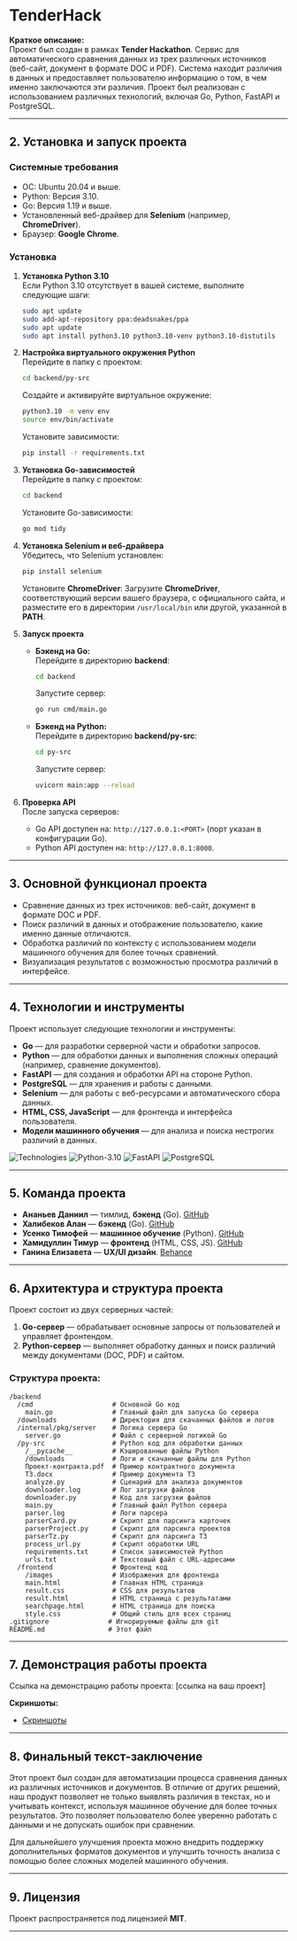 # TenderHack

**Краткое описание:**  
Проект был создан в рамках **Tender Hackathon**. Сервис для автоматического сравнения данных из трех различных источников (веб-сайт, документ в формате DOC и PDF). Система находит различия в данных и предоставляет пользователю информацию о том, в чем именно заключаются эти различия. Проект был реализован с использованием различных технологий, включая Go, Python, FastAPI и PostgreSQL.  

---

## 2. Установка и запуск проекта

### Системные требования
- ОС: Ubuntu 20.04 и выше.
- Python: Версия 3.10.
- Go: Версия 1.19 и выше.
- Установленный веб-драйвер для **Selenium** (например, **ChromeDriver**).
- Браузер: **Google Chrome**.

### Установка

1. **Установка Python 3.10**  
   Если Python 3.10 отсутствует в вашей системе, выполните следующие шаги:
   ```bash
   sudo apt update
   sudo add-apt-repository ppa:deadsnakes/ppa
   sudo apt update
   sudo apt install python3.10 python3.10-venv python3.10-distutils
   ```

2. **Настройка виртуального окружения Python**  
   Перейдите в папку с проектом:
   ```bash
   cd backend/py-src
   ```
   Создайте и активируйте виртуальное окружение:
   ```bash
   python3.10 -m venv env
   source env/bin/activate
   ```
   Установите зависимости:
   ```bash
   pip install -r requirements.txt
   ```

3. **Установка Go-зависимостей**  
   Перейдите в папку с проектом:
   ```bash
   cd backend
   ```
   Установите Go-зависимости:
   ```bash
   go mod tidy
   ```

4. **Установка Selenium и веб-драйвера**  
   Убедитесь, что Selenium установлен:
   ```bash
   pip install selenium
   ```
   Установите **ChromeDriver**:
   Загрузите **ChromeDriver**, соответствующий версии вашего браузера, с официального сайта, и разместите его в директории `/usr/local/bin` или другой, указанной в **PATH**.

5. **Запуск проекта**

   - **Бэкенд на Go:**  
     Перейдите в директорию **backend**:
     ```bash
     cd backend
     ```
     Запустите сервер:
     ```bash
     go run cmd/main.go
     ```

   - **Бэкенд на Python:**  
     Перейдите в директорию **backend/py-src**:
     ```bash
     cd py-src
     ```
     Запустите сервер:
     ```bash
     uvicorn main:app --reload
     ```

6. **Проверка API**  
   После запуска серверов:

   - Go API доступен на: `http://127.0.0.1:<PORT>` (порт указан в конфигурации Go).
   - Python API доступен на: `http://127.0.0.1:8000`.

---

## 3. Основной функционал проекта

- Сравнение данных из трех источников: веб-сайт, документ в формате DOC и PDF.
- Поиск различий в данных и отображение пользователю, какие именно данные отличаются.
- Обработка различий по контексту с использованием модели машинного обучения для более точных сравнений.
- Визуализация результатов с возможностью просмотра различий в интерфейсе.

---

## 4. Технологии и инструменты

Проект использует следующие технологии и инструменты:

- **Go** — для разработки серверной части и обработки запросов.
- **Python** — для обработки данных и выполнения сложных операций (например, сравнение документов).
- **FastAPI** — для создания и обработки API на стороне Python.
- **PostgreSQL** — для хранения и работы с данными.
- **Selenium** — для работы с веб-ресурсами и автоматического сбора данных.
- **HTML, CSS, JavaScript** — для фронтенда и интерфейса пользователя.
- **Модели машинного обучения** — для анализа и поиска нестрогих различий в данных.

![Technologies](https://img.shields.io/badge/Go-1.19-green) ![Python-3.10](https://img.shields.io/badge/Python-3.10-blue) ![FastAPI](https://img.shields.io/badge/FastAPI-0.95-orange) ![PostgreSQL](https://img.shields.io/badge/PostgreSQL-13-purple)

---

## 5. Команда проекта

- **Ананьев Даниил** — тимлид, **бэкенд** (Go). [GitHub](https://github.com/rougenn)
- **Халибеков Алан** — **бэкенд** (Go). [GitHub](https://github.com/chrizantona)
- **Усенко Тимофей** — **машинное обучение** (Python). [GitHub](https://github.com/username)
- **Хамидуллин Тимур** — **фронтенд** (HTML, CSS, JS). [GitHub](https://github.com/timurqq74)
- **Ганина Елизавета** — **UX/UI дизайн**. [Behance](https://www.behance.net/username)

---

## 6. Архитектура и структура проекта

Проект состоит из двух серверных частей:
1. **Go-сервер** — обрабатывает основные запросы от пользователей и управляет фронтендом.
2. **Python-сервер** — выполняет обработку данных и поиск различий между документами (DOC, PDF) и сайтом.

### Структура проекта:
```
/backend
  /cmd                    # Основной Go код
    main.go               # Главный файл для запуска Go сервера
  /downloads              # Директория для скачанных файлов и логов
  /internal/pkg/server    # Логика сервера Go
    server.go             # Файл с серверной логикой Go
  /py-src                 # Python код для обработки данных
    /__pycache__          # Кэшированные файлы Python
    /downloads            # Логи и скачанные файлы для Python
    Проект-контракта.pdf  # Пример контрактного документа
    ТЗ.docx               # Пример документа ТЗ
    analyze.py            # Сценарий для анализа документов
    downloader.log        # Лог загрузки файлов
    downloader.py         # Код для загрузки файлов
    main.py               # Главный файл Python сервера
    parser.log            # Логи парсера
    parserCard.py         # Скрипт для парсинга карточек
    parserProject.py      # Скрипт для парсинга проектов
    parserTz.py           # Скрипт для парсинга ТЗ
    process_url.py        # Скрипт обработки URL
    requirements.txt      # Список зависимостей Python
    urls.txt              # Текстовый файл с URL-адресами
  /frontend               # Фронтенд код
    /images               # Изображения для фронтенда
    main.html             # Главная HTML страница
    result.css            # CSS для результатов
    result.html           # HTML страница с результатами
    searchpage.html       # HTML страница для поиска
    style.css             # Общий стиль для всех страниц
.gitignore               # Игнорируемые файлы для git
README.md                # Этот файл
```

---

## 7. Демонстрация работы проекта

Ссылка на демонстрацию работы проекта: [ссылка на ваш проект]

**Скриншоты:**
- [Скриншоты](https://drive.google.com/drive/folders/1nobRbuZaK7KgL6G5ZE-Am53-7jDJVx1N?usp=sharing)

---

## 8. Финальный текст-заключение

Этот проект был создан для автоматизации процесса сравнения данных из различных источников и документов. В отличие от других решений, наш продукт позволяет не только выявлять различия в текстах, но и учитывать контекст, используя машинное обучение для более точных результатов. Это позволяет пользователю более уверенно работать с данными и не допускать ошибок при сравнении.

Для дальнейшего улучшения проекта можно внедрить поддержку дополнительных форматов документов и улучшить точность анализа с помощью более сложных моделей машинного обучения.

---

## 9. Лицензия

Проект распространяется под лицензией **MIT**.

---
